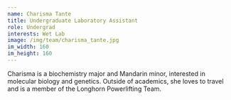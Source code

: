 ```yaml
---
name: Charisma Tante
title: Undergraduate Laboratory Assistant
role: Undergrad
interests: Wet Lab
image: /img/team/charisma_tante.jpg
im_width: 160
im_height: 160
---
```

Charisma is a biochemistry major and Mandarin minor, interested in molecular biology and genetics. Outside of academics, she loves to travel and is a member of the Longhorn Powerlifting Team.
